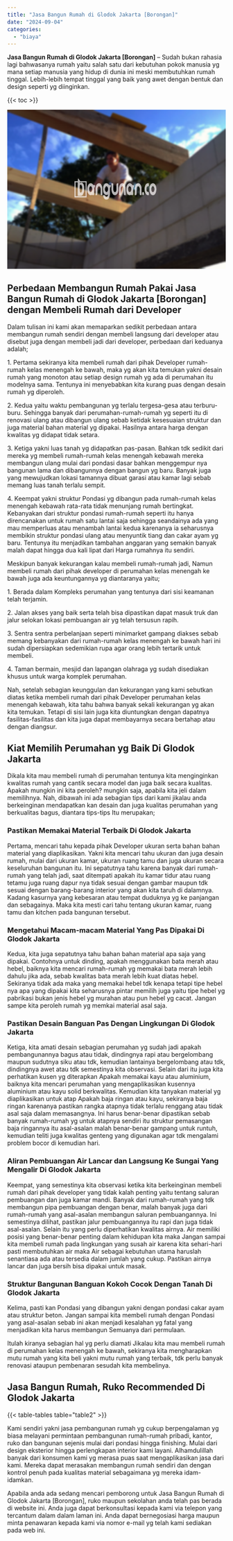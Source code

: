 ```yaml
---
title: "Jasa Bangun Rumah di Glodok Jakarta [Borongan]"
date: "2024-09-04"
categories: 
  - "biaya"
---
```


**Jasa Bangun Rumah di Glodok Jakarta \[Borongan\]** – Sudah bukan rahasia lagi bahwasanya rumah yaitu salah satu dari kebutuhan pokok manusia yg mana setiap manusia yang hidup di dunia ini meski membutuhkan rumah tinggal. Lebih-lebih tempat tinggal yang baik yang awet dengan bentuk dan design seperti yg diinginkan.

{{< toc >}}

![Jasa Bangun Rumah di Glodok Jakarta [Borongan]](/images/borong-bangunan-11.png)

## Perbedaan Membangun Rumah Pakai Jasa Bangun Rumah di Glodok Jakarta \[Borongan\] dengan Membeli Rumah dari Developer

Dalam tulisan ini kami akan memaparkan sedikit perbedaan antara membangun rumah sendiri dengan membeli langsung dari developer atau disebut juga dengan membeli jadi dari developer, perbedaan dari keduanya adalah;

1\. Pertama sekiranya kita membeli rumah dari pihak Developer rumah-rumah kelas menengah ke bawah, maka yg akan kita temukan yakni desain rumah yang monoton atau setiap design rumah yg ada di perumahan itu modelnya sama. Tentunya ini menyebabkan kita kurang puas dengan desain rumah yg diperoleh.

2\. Kedua yaitu waktu pembangunan yg terlalu tergesa-gesa atau terburu-buru. Sehingga banyak dari perumahan-rumah-rumah yg seperti itu di renovasi ulang atau dibangun ulang sebab ketidak kesesuaian struktur dan juga material bahan material yg dipakai. Hasilnya antara harga dengan kwalitas yg didapat tidak setara.

3\. Ketiga yakni luas tanah yg didapatkan pas-pasan. Bahkan tdk sedikit dari mereka yg membeli rumah-rumah kelas menengah kebawah mereka membangun ulang mulai dari pondasi dasar bahkan menggempur nya bangunan lama dan dibangunnya dengan bangun yg baru. Banyak juga yang mewujudkan lokasi tamannya dibuat garasi atau kamar lagi sebab memang luas tanah terlalu sempit.

4\. Keempat yakni struktur Pondasi yg dibangun pada rumah-rumah kelas menengah kebawah rata-rata tidak menunjang rumah bertingkat. Kebanyakan dari struktur pondasi rumah-rumah seperti itu hanya direncanakan untuk rumah satu lantai saja sehingga seandainya ada yang mau memperluas atau menambah lantai kedua karenanya ia seharusnya membikin struktur pondasi ulang atau menyuntik tiang dan cakar ayam yg baru. Tentunya itu menjadikan tambahan anggaran yang semakin banyak malah dapat hingga dua kali lipat dari Harga rumahnya itu sendiri.

Meskipun banyak kekurangan kalau membeli rumah-rumah jadi, Namun membeli rumah dari pihak developer di perumahan kelas menengah ke bawah juga ada keuntungannya yg diantaranya yaitu;

1\. Berada dalam Kompleks perumahan yang tentunya dari sisi keamanan telah terjamin.

2\. Jalan akses yang baik serta telah bisa dipastikan dapat masuk truk dan jalur selokan lokasi pembuangan air yg telah tersusun rapih.

3\. Sentra sentra perbelanjaan seperti minimarket gampang diakses sebab memang kebanyakan dari rumah-rumah kelas menengah ke bawah hari ini sudah dipersiapkan sedemikian rupa agar orang lebih tertarik untuk membeli.

4\. Taman bermain, mesjid dan lapangan olahraga yg sudah disediakan khusus untuk warga komplek perumahan.

Nah, setelah sebagian keunggulan dan kekurangan yang kami sebutkan diatas ketika membeli rumah dari pihak Developer perumahan kelas menengah kebawah, kita tahu bahwa banyak sekali kekurangan yg akan kita temukan. Tetapi di sisi lain juga kita diuntungkan dengan dapatnya fasilitas-fasilitas dan kita juga dapat membayarnya secara bertahap atau dengan diangsur.

## Kiat Memilih Perumahan yg Baik Di Glodok Jakarta

Dikala kita mau membeli rumah di perumahan tentunya kita menginginkan kwalitas rumah yang cantik secara model dan juga baik secara kualitas. Apakah mungkin ini kita peroleh? mungkin saja, apabila kita jeli dalam memilihnya. Nah, dibawah ini ada sebagian tips dari kami jikalau anda berkeinginan mendapatkan kan desain dan juga kualitas perumahan yang berkualitas bagus, diantara tips-tips Itu merupakan;

### Pastikan Memakai Material Terbaik Di Glodok Jakarta

Pertama, mencari tahu kepada pihak Developer ukuran serta bahan bahan material yang diaplikasikan. Yakni kita mencari tahu ukuran dan juga desain rumah, mulai dari ukuran kamar, ukuran ruang tamu dan juga ukuran secara keseluruhan bangunan itu. Ini sepatutnya tahu karena banyak dari rumah-rumah yang telah jadi, saat ditempati apakah itu kamar tidur atau ruang tetamu juga ruang dapur nya tidak sesuai dengan gambar maupun tdk sesuai dengan barang-barang interior yang akan kita taruh di dalamnya. Kadang kasurnya yang kebesaran atau tempat duduknya yg ke panjangan dan sebagainya. Maka kita mesti cari tahu tentang ukuran kamar, ruang tamu dan kitchen pada bangunan tersebut.

### Mengetahui Macam-macam Material Yang Pas Dipakai Di Glodok Jakarta

Kedua, kita juga sepatutnya tahu bahan bahan material apa saja yang dipakai. Contohnya untuk dinding, apakah menggunakan bata merah atau hebel, baiknya kita mencari rumah-rumah yg memakai bata merah lebih dahulu jika ada, sebab kwalitas bata merah lebih kuat diatas hebel. Sekiranya tidak ada maka yang memakai hebel tdk kenapa tetapi tipe hebel nya apa yang dipakai kita seharusnya pintar memilih juga yaitu tipe hebel yg pabrikasi bukan jenis hebel yg murahan atau pun hebel yg cacat. Jangan sampe kita peroleh rumah yg memkai material asal saja.

### Pastikan Desain Banguan Pas Dengan Lingkungan Di Glodok Jakarta

Ketiga, kita amati desain sebagian perumahan yg sudah jadi apakah pembangunannya bagus atau tidak, dindingnya rapi atau bergelombang maupun sudutnya siku atau tdk, kemudian lantainya bergelombang atau tdk, dindingnya awet atau tdk semestinya kita observasi. Selain dari itu juga kita perhatikan kusen yg diterapkan Apakah memakai kayu atau aluminium, baiknya kita mencari perumahan yang mengaplikasikan kusennya aluminium atau kayu solid berkwalitas. Kemudian kita tanyakan material yg diaplikasikan untuk atap Apakah baja ringan atau kayu, sekiranya baja ringan karenanya pastikan rangka atapnya tidak terlalu renggang atau tidak asal saja dalam memasangnya. Ini harus benar-benar dipastikan sebab banyak rumah-rumah yg untuk atapnya sendiri itu struktur pemasangan baja ringannya itu asal-asalan malah benar-benar gampang untuk runtuh, kemudian teliti juga kwalitas genteng yang digunakan agar tdk mengalami problem bocor di kemudian hari.

### Aliran Pembuangan Air Lancar dan Langsung Ke Sungai Yang Mengalir Di Glodok Jakarta

Keempat, yang semestinya kita observasi ketika kita berkeinginan membeli rumah dari pihak developer yang tidak kalah penting yaitu tentang saluran pembuangan dan juga kamar mandi. Banyak dari rumah-rumah yang tdk membangun pipa pembuangan dengan benar, malah banyak juga dari rumah-rumah yang asal-asalan membangun saluran pembuangannya. Ini semestinya dilihat, pastikan jalur pembuangannya itu rapi dan juga tidak asal-asalan. Selain itu yang perlu diperhatikan kwalitas airnya. Air memiliki posisi yang benar-benar penting dalam kehidupan kita maka Jangan sampai kita membeli rumah pada lingkungan yang susah air karena kita sehari-hari pasti membutuhkan air maka Air sebagai kebutuhan utama haruslah senantiasa ada atau tersedia dalam jumlah yang cukup. Pastikan airnya lancar dan juga bersih bisa dipakai untuk masak.

### Struktur Bangunan Banguan Kokoh Cocok Dengan Tanah Di Glodok Jakarta

Kelima, pasti kan Pondasi yang dibangun yakni dengan pondasi cakar ayam atau struktur beton. Jangan sampai kita membeli rumah dengan Pondasi yang asal-asalan sebab ini akan menjadi kesalahan yg fatal yang menjadikan kita harus membangun Semuanya dari permulaan.

Itulah kiranya sebagian hal yg perlu diamati Jikalau kita mau membeli rumah di perumahan kelas menengah ke bawah, sekiranya kita mengharapkan mutu rumah yang kita beli yakni mutu rumah yang terbaik, tdk perlu banyak renovasi ataupun pembenaran sesudah kita membelinya.

## Jasa Bangun Rumah, Ruko Recommended Di Glodok Jakarta

{{< table-tables table="table2" >}}

Kami sendiri yakni jasa pembangunan rumah yg cukup berpengalaman yg biasa melayani permintaan pembangunan rumah-rumah pribadi, kantor, ruko dan bangunan sejenis mulai dari pondasi hingga finishing. Mulai dari design eksterior hingga perlengkapan interior kami layani. Alhamdulillah banyak dari konsumen kami yg merasa puas saat mengaplikasikan jasa dari kami. Mereka dapat merasakan membangun rumah sendiri dan dengan kontrol penuh pada kualitas material sebagaimana yg mereka idam-idamkan.

Apabila anda ada sedang mencari pemborong untuk Jasa Bangun Rumah di Glodok Jakarta \[Borongan\], ruko maupun sekolahan anda telah pas berada di website ini. Anda juga dapat berkonsultasi kepada kami via telepon yang tercantum dalam dalam laman ini. Anda dapat bernegosiasi harga maupun minta penawaran kepada kami via nomor e-mail yg telah kami sediakan pada web ini.
